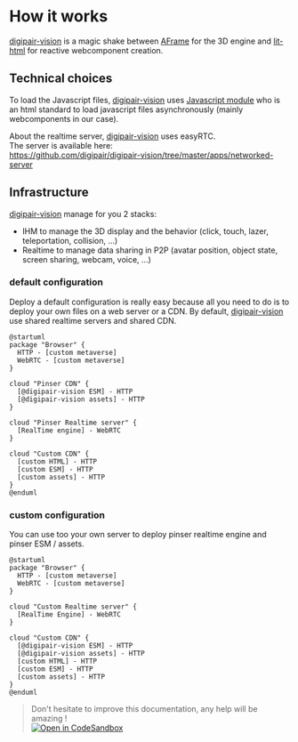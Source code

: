# How it works

[digipair-vision](https://opensource.digipair.ai) is a magic shake between [AFrame](https://aframe.io) for the 3D engine and [lit-html](https://lit.dev) for reactive webcomponent creation.

## Technical choices

To load the Javascript files, [digipair-vision](https://opensource.digipair.ai) uses [Javascript module](https://developer.mozilla.org/en-US/docs/Web/JavaScript/Guide/Modules) who is an html standard to load javascript files asynchronously (mainly webcomponents in our case).

About the realtime server, [digipair-vision](https://opensource.digipair.ai) uses easyRTC.  
The server is available here:  
https://github.com/digipair/digipair-vision/tree/master/apps/networked-server

## Infrastructure

[digipair-vision](https://opensource.digipair.ai) manage for you 2 stacks:

- IHM to manage the 3D display and the behavior (click, touch, lazer, teleportation, collision, ...)
- Realtime to manage data sharing in P2P (avatar position, object state, screen sharing, webcam, voice, ...)

### default configuration

Deploy a default configuration is really easy because all you need to do is to deploy your own files on a web server or a CDN.
By default, [digipair-vision](https://opensource.digipair.ai) use shared realtime servers and shared CDN.

```plantuml
@startuml
package "Browser" {
  HTTP - [custom metaverse]
  WebRTC - [custom metaverse]
}

cloud "Pinser CDN" {
  [@digipair-vision ESM] - HTTP
  [@digipair-vision assets] - HTTP
}

cloud "Pinser Realtime server" {
  [RealTime engine] - WebRTC
}

cloud "Custom CDN" {
  [custom HTML] - HTTP
  [custom ESM] - HTTP
  [custom assets] - HTTP
}
@enduml
```

### custom configuration

You can use too your own server to deploy pinser realtime engine and pinser ESM / assets.

```plantuml
@startuml
package "Browser" {
  HTTP - [custom metaverse]
  WebRTC - [custom metaverse]
}

cloud "Custom Realtime server" {
  [RealTime Engine] - WebRTC
}

cloud "Custom CDN" {
  [@digipair-vision ESM] - HTTP
  [@digipair-vision assets] - HTTP
  [custom HTML] - HTTP
  [custom ESM] - HTTP
  [custom assets] - HTTP
}
@enduml
```

> Don't hesitate to improve this documentation, any help will be amazing !  
> [![Open in CodeSandbox](https://codesandbox.io/static/img/play-codesandbox.svg)](https://githubbox.com/digipair/digipair-vision/blob/master/docs/how-it-works.md)
